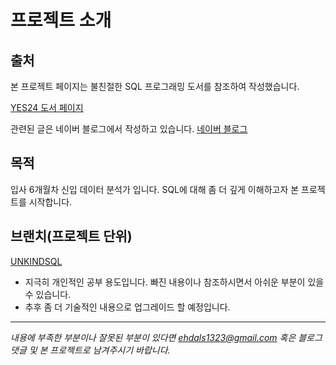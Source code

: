 # 프로젝트 소개
## 출처
본 프로젝트 페이지는 불친절한 SQL 프로그래밍 도서를 참조하여 작성했습니다.

[YES24 도서 페이지](http://www.yes24.com/Product/Goods/64391533)

관련된 글은 네이버 블로그에서 작성하고 있습니다. 
[네이버 블로그](https://blog.naver.com/tjdrud1323/222116871156)

## 목적
입사 6개월차 신입 데이터 분석가 입니다. SQL에 대해 좀 더 깊게 이해하고자 본 프로젝트를 시작합니다.

## 브랜치(프로젝트 단위)
[UNKINDSQL](https://github.com/GiblesDeepMind/deepSql/tree/unkindSql)
* 지극히 개인적인 공부 용도입니다. 빠진 내용이나 참조하시면서 아쉬운 부분이 있을 수 있습니다.
* 추후 좀 더 기술적인 내용으로 업그레이드 할 예정입니다.

---------

*내용에 부족한 부분이나 잘못된 부분이 있다면 ehdals1323@gmail.com 혹은 블로그 댓글 및 본 프로젝트로 남겨주시기 바랍니다.*